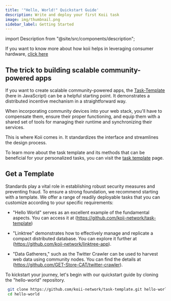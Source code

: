 ```yaml
---
title: '"Hello, World!" Quickstart Guide'
description: Write and deploy your first Koii task
image: img/thumbnail.png
sidebar_label: Getting Started
---
```


import Description from "@site/src/components/description";

<Description
text="Leveraging consumer hardware offers a cost-effective solution for reducing expenses, and we will provide a comprehensive demonstration on how to achieve this securely. Introducing 'Hello World,' a quickstart guide designed to equip you with essential knowledge in developing, testing, and deploying tasks. This guide will serve as a foundation for tackling more intricate assignments with confidence."
/>

If you want to know more about how koii helps in leveraging consumer hardware, [click here](/concepts/gradual-consensus/)

## The trick to building scalable community-powered apps

If you want to create scalable community-powered apps, the [Task-Template](https://github.com/koii-network/task-template) (here in JavaScript) can be a helpful starting point. It demonstrates a distributed incentive mechanism in a straightforward way.

When incorporating community devices into your web stack, you'll have to compensate them, ensure their proper functioning, and equip them with a shared set of tools for managing their runtime and synchronizing their services.

This is where Koii comes in. It standardizes the interface and streamlines the design process.

To learn more about the task template and its methods that can be beneficial for your personalized tasks, you can visit the [task template](/develop/koii-task-101/) page.

<!-- ## Your first 'Task'

Requests for compute from the network are packaged into a Task, which must follow a particular format in order to run on the existing nodes. The table below shows the key functions of a task, which can be modified almost infinitely to accommodate a wide range of applications.

To keep things organized, the task runtime is broken up into rounds based on the network timestamp. Each round, all participating nodes prepare and broadcast a 'submission', which includes proof of their participation.

The [Gradual Consensus](/develop/koii-task-101/what-are-tasks/) standard defines a process of gathering submissions, verifying their validity, and distributing rewards appropriately among the participating nodes. Distributions of rewards must also follow a verification flow, and can be rejected by participants if they are found to be incorrect. -->

## Get a Template

Standards play a vital role in establishing robust security measures and preventing fraud. To ensure a strong foundation, we recommend starting with a template. We offer a range of readily deployable tasks that you can customize according to your specific requirements:

- "Hello World" serves as an excellent example of the fundamental aspects. You can access it at (https://github.com/koii-network/task-template)

- "Linktree" demonstrates how to effectively manage and replicate a compact distributed database. You can explore it further at (https://github.com/koii-network/linktree-app).

- "Data Gatherers," such as the Twitter Crawler can be used to harvest web data using community nodes. You can find the details at (https://github.com/GET-Store-CAT/twitter-crawler).

To kickstart your journey, let's begin with our quickstart guide by cloning the "hello-world" repository.

```bash
 git clone https://github.com/koii-network/task-template.git hello-world
 cd hello-world
```

<!-- ## How do tasks stay secure?

There are two ways to build applications within the Koii stack:

    1. Import existing code and add submission generation and verification

    2. Build fresh, and integrate submission generation and verification into the app directly.

In either case, the logic for connecting a single runtime to the larger network follows the same structure. First generating proof data, before submitting it to the network and then validating the submissions of others.

| Method              | Description                                                                                                                                                                                                                                                                              |
| ------------------- | ---------------------------------------------------------------------------------------------------------------------------------------------------------------------------------------------------------------------------------------------------------------------------------------- |
| `task()`            | This is where you can trigger the core runtime of your app, configure sub-modules, and start the services that will prepare submission data. For already existing apps, this can usually be left empty, while relying on the existing app to generate and populate a database of proofs. |
| `fetchSubmission()` | After completing the task, the results/work will be stored either on [IPFS](https://ipfs.tech/) or [NeDB](https://dbdb.io/db/nedb). This method fetches the results/work from where it was stored, and prepares a compact submission object for SubmitTask().                            |
| `submitTask()`      | This method calls a `namespace` method and submits the task's results/work to K2.                                                                                                                                                                                                        |
| `validateNode()`    | This method contains logic to verify a node's submission value.                                                                                                                                                                                                                          |

## Managing Distributions

Each round, one node is randomly selected to tally the submissions and submit a distribution event. This is a considerably smaller task than the actual runtime, submission, and audit mechanisms, and is mostly just a matter of summing on-chain submissions and accounting rewards proportional to contribution, or penalties where a submission failed verification by other nodes.

| Method                       | Description                                                                                                                                                                                                                                                              |
| ---------------------------- | ------------------------------------------------------------------------------------------------------------------------------------------------------------------------------------------------------------------------------------------------------------------------ |
| `generateDistributionList()` | This method contains the logic to generate a [distribution list](/develop/write-a-koii-task/task-development-guide/k2-task-template/distribution-functions). We have provided a sample logic that rewards 1 KOII to all the nodes with valid submissions for that round. |
| `submitDistributionList()`   | Makes a call to a `namespace` method of the task-node to upload the distribution list to K2                                                                                                                                                                              |
| `validateDistribution()`     | The logic to validate the distribution list goes here and the method will receive the distribution list submitted from the task-state.                                                                                                                                   |
| `auditDistribution()`        | Makes a call to the `namespace` of task-node to raise an audit against the distribution list if the validation fails.                                                                                                                                                    |

In the next section, we'll dive into the [Hello World](https://github.com/koii-network/task-template) task and explore how the task nodes find consensus and keep the task secure. -->
